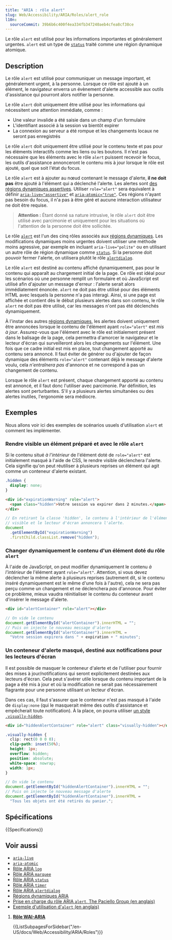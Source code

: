 ```yaml
---
title: "ARIA : rôle alert"
slug: Web/Accessibility/ARIA/Roles/alert_role
l10n:
  sourceCommit: 39b6b6c400f4ea334fb347240aeb4cfea8cf38ce
---
```


Le rôle `alert` est utilisé pour les informations importantes et généralement urgentes. `alert` est un type de [`status`](/fr/docs/Web/Accessibility/ARIA/Roles/status_role) traité comme une région dynamique atomique.

## Description

Le rôle `alert` est utilisé pour communiquer un message important, et généralement urgent, à la personne. Lorsque ce rôle est ajouté à un élément, le navigateur enverra un évènement d'alerte accessible aux outils d'assistance qui pourront alors notifier la personne.

Le rôle `alert` doit uniquement être utilisé pour les informations qui nécessitent une attention immédiate, comme&nbsp;:

- Une valeur invalide a été saisie dans un champ d'un formulaire
- L'identifiant associé à la session va bientôt expirer
- La connexion au serveur a été rompue et les changements locaux ne seront pas enregistrés

Le rôle `alert` doit uniquement être utilisé pour le contenu texte et pas pour les éléments interactifs comme les liens ou les boutons. Il n'est pas nécessaire que les éléments avec le rôle `alert` puissent recevoir le focus, les outils d'assistance annonceront le contenu mis à jour lorsque le rôle est ajouté, quel que soit l'état du focus.

Le rôle `alert` est à ajouter au nœud contenant le message d'alerte, **il ne doit pas** être ajouté à l'élément qui a déclenché l'alerte. Les alertes sont [des régions dynamiques assertives](/fr/docs/Web/Accessibility/ARIA/ARIA_Live_Regions). Utiliser `role="alert"` sera équivalent à définir [`aria-live="assertive"`](/fr/docs/Web/Accessibility/ARIA/Attributes/aria-live) et [`aria-atomic="true"`](/fr/docs/Web/Accessibility/ARIA/Attributes/aria-atomic). Ces régions n'ayant pas besoin du focus, il n'a pas à être géré et aucune interaction utilisateur ne doit être requise.

> **Attention :** Étant donné sa nature intrusive, le rôle `alert` doit être utilisé avec parcimonie et uniquement pour les situations où l'attention de la personne doit être sollicitée.

Le rôle [`alert`](https://www.w3.org/TR/wai-aria-1.1/#alert) est l'un des cinq rôles associés aux [régions dynamiques](/fr/docs/Web/Accessibility/ARIA/ARIA_Live_Regions). Les modifications dynamiques moins urgentes doivent utiliser une méthode moins agressive, par exemple en incluant `aria-live="polite"` ou en utilisant un autre rôle de région dynamique comme [`status`](/fr/docs/Web/Accessibility/ARIA/Roles/status_role). Si la personne doit pouvoir fermer l'alerte, on utilisera plutôt le rôle [`alertdialog`](/fr/docs/Web/Accessibility/ARIA/Roles/alertdialog_role).

Le rôle `alert` est destiné au contenu affiché dynamiquement, pas pour le contenu qui apparaît au chargement initial de la page. Ce rôle est idéal pour les scénarios où une personne remplit un formulaire et où JavaScript est utilisé afin d'ajouter un message d'erreur&nbsp;: l'alerte serait alors immédiatement énoncée. `alert` ne doit pas être utilisé pour des éléments HTML avec lesquels la personne n'a pas interagi. Ainsi, si une page est affichée et contient dès le début plusieurs alertes dans son contenu, le rôle `alert` ne doit pas être utilisé, car les messages n'ont pas été déclenchés dynamiquement.

À l'instar des autres [régions dynamiques](/fr/docs/Web/Accessibility/ARIA/ARIA_Live_Regions), les alertes doivent uniquement être annoncées lorsque le contenu de l'élément ayant `role="alert"` est _mis à jour_. Assurez-vous que l'élément avec le rôle est initialement présent dans le balisage de la page, cela permettra d'amorcer le navigateur et le lecteur d'écran qui surveilleront alors les changements sur l'élément. Une fois que ce cadre initial est mis en place, tout changement apporté au contenu sera annoncé. Il faut éviter de générer ou d'ajouter de façon dynamique des éléments `role="alert"` contenant déjà le message d'alerte voulu, cela _n'entraînera pas_ d'annonce et ne correspond à pas un changement de contenu.

Lorsque le rôle `alert` est présent, chaque changement apporté au contenu est annoncé, et il faut donc l'utiliser avec parcimonie. Par définition, les alertes sont perturbantes. S'il y a plusieurs alertes simultanées ou des alertes inutiles, l'ergonomie sera médiocre.

## Exemples

Nous allons voir ici des exemples de scénarios usuels d'utilisation `alert` et comment les implémenter.

### Rendre visible un élément préparé et avec le rôle `alert`

Si le contenu situé _à l'intérieur_ de l'élément doté de `role="alert"` est initialement masqué à l'aide de CSS, le rendre visible déclenchera l'alerte. Cela signifie qu'on peut réutiliser à plusieurs reprises un élément qui agit comme un conteneur d'alerte existant.

```css
.hidden {
  display: none;
}
```

```html
<div id="expirationWarning" role="alert">
  <span class="hidden">Votre session va expirer dans 2 minutes.</span>
</div>
```

```js
// En retirant la classe 'hidden', le contenu à l'intérieur de l'élément devient
// visible et le lecteur d'écran annoncera l'alerte.
document
  .getElementById("expirationWarning")
  .firstChild.classList.remove("hidden");
```

### Changer dynamiquement le contenu d'un élément doté du rôle `alert`

À l'aide de JavaScript, on peut modifier dynamiquement le contenu _à l'intérieur_ de l'élément ayant `role="alert"`. Attention, si vous devez déclencher la même alerte à plusieurs reprises (autrement dit, si le contenu inséré dynamiquement est le même d'une fois à l'autre), cela ne sera pas perçu comme un changement et ne déclenchera _pas_ d'annonce. Pour éviter ce problème, mieux vaudra réinitialiser le contenu du conteneur avant d'insérer le message d'alerte.

```html
<div id="alertContainer" role="alert"></div>
```

```js
// On vide le contenu
document.getElementById("alertContainer").innerHTML = "";
// Puis on injecte le nouveau message d'alerte
document.getElementById("alertContainer").innerHTML =
  "Votre session expirera dans " + expiration + " minutes";
```

### Un conteneur d'alerte masqué, destiné aux notifications pour les lecteurs d'écran

Il est possible de masquer le conteneur d'alerte et de l'utiliser pour fournir des mises à jour/notifications qui seront explicitement destinées aux lecteurs d'écran. Cela peut s'avérer utile lorsque du contenu important de la page a été mis à jour et où la modification ne serait pas nécessairement flagrante pour une personne utilisant un lecteur d'écran.

Dans ces cas, il faut s'assurer que le conteneur n'est pas masqué à l'aide de `display:none` (qui le masquerait même des outils d'assistance et empêcherait toute notification). À la place, on pourra utiliser [un style `.visually-hidden`](https://www.a11yproject.com/posts/how-to-hide-content/).

```html
<div id="hiddenAlertContainer" role="alert" class="visually-hidden"></div>
```

```css
.visually-hidden {
  clip: rect(0 0 0 0);
  clip-path: inset(50%);
  height: 1px;
  overflow: hidden;
  position: absolute;
  white-space: nowrap;
  width: 1px;
}
```

```js
// On vide le contenu
document.getElementById("hiddenAlertContainer").innerHTML = "";
// Puis on injecte le nouveau message d'alerte
document.getElementById("hiddenAlertContainer").innerHTML =
  "Tous les objets ont été retirés du panier.";
```

## Spécifications

{{Specifications}}

## Voir aussi

- [`aria-live`](/fr/docs/Web/Accessibility/ARIA/Attributes/aria-live)
- [`aria-atomic`](/fr/docs/Web/Accessibility/ARIA/Attributes/aria-atomic)
- [Rôle ARIA `log`](/fr/docs/Web/Accessibility/ARIA/Roles/log_role)
- [Rôle ARIA `marquee`](/fr/docs/Web/Accessibility/ARIA/Roles/marquee_role)
- [Rôle ARIA `status`](/fr/docs/Web/Accessibility/ARIA/Roles/status_role)
- [Rôle ARIA `timer`](/fr/docs/Web/Accessibility/ARIA/Roles/timer_role)
- [Rôle ARIA `alertdialog`](/fr/docs/Web/Accessibility/ARIA/Roles/alertdialog_role)
- [Régions dynamiques ARIA](/fr/docs/Web/Accessibility/ARIA/ARIA_Live_Regions)
- [Prise en charge du rôle ARIA `alert`, The Paciello Group (en anglais)](https://www.tpgi.com/aria-alert-support/)
- [Exemple d'utilisation d'`alert` (en anglais)](https://www.w3.org/WAI/ARIA/apg/patterns/alert/examples/alert/)

<section id="Quick_links">

1. [**Rôle WAI-ARIA**](/fr/docs/Web/Accessibility/ARIA/Roles)

   {{ListSubpagesForSidebar("/en-US/docs/Web/Accessibility/ARIA/Roles")}}

</section>
